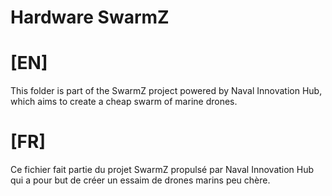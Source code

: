 Hardware SwarmZ
=======

# [EN]
This folder is part of the SwarmZ project powered by Naval Innovation Hub, which aims to create a cheap swarm of marine drones.


# [FR]
Ce fichier fait partie du projet SwarmZ propulsé par Naval Innovation Hub qui a pour but de créer un essaim de drones marins peu chère. 





